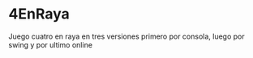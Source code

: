 # 4EnRaya
Juego cuatro en raya en tres versiones primero por consola, luego por swing y por ultimo online

